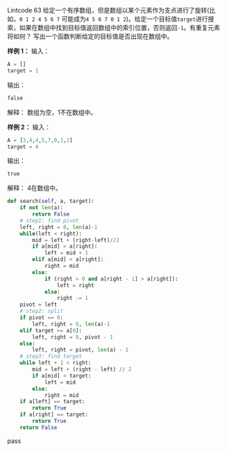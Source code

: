 Lintcode 63
给定一个有序数组，但是数组以某个元素作为支点进行了旋转(比如，`0 1 2 4 5 6 7` 可能成为`4 5 6 7 0 1 2`)。给定一个目标值`target`进行搜索，如果在数组中找到目标值返回数组中的索引位置，否则返回`-1`。有重复元素将如何？  写出一个函数判断给定的目标值是否出现在数组中。

**样例 1：**
输入：
```python
A = []
target = 1
```
输出：
```python
false
```
解释：
数组为空，1不在数组中。  

**样例 2：**
输入：
```python
A = [3,4,4,5,7,0,1,2]
target = 4
```
输出：
```python
true
```
解释：
4在数组中。


```python
def search(self, a, target):
	if not len(a):
		return False
	# step1: find pivot
	left, right = 0, len(a)-1
	while(left < right):
		mid = left + (right-left)//2
		if a[mid] > a[right]:
			left = mid + 1
		elif a[mid] < a[right]:
			right = mid
		else:
			if (right > 0 and a[right - 1] > a[right]):
				left = right
			else:
				right -= 1
	pivot = left
	# step2: split
	if pivot == 0:
		left, right = 0, len(a)-1
	elif target >= a[0]:
		left, right = 0, pivot - 1
	else:
		left, right = pivot, len(a) - 1
	# step3: find target
	while left + 1 < right:
		mid = left + (right - left) // 2
		if a[mid] < target:
			left = mid
		else:
			right = mid
	if a[left] == target:
		return True
	if a[right] == target:
		return True
	return False
```
pass